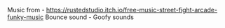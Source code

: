 Music from - https://rustedstudio.itch.io/free-music-street-fight-arcade-funky-music
Bounce sound - Goofy sounds